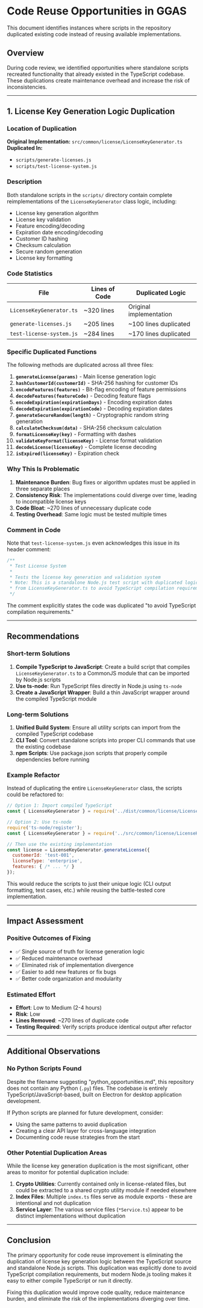 # Code Reuse Opportunities in GGAS

This document identifies instances where scripts in the repository duplicated existing code instead of reusing available implementations.

## Overview

During code review, we identified opportunities where standalone scripts recreated functionality that already existed in the TypeScript codebase. These duplications create maintenance overhead and increase the risk of inconsistencies.

---

## 1. License Key Generation Logic Duplication

### Location of Duplication

**Original Implementation:** `src/common/license/LicenseKeyGenerator.ts`  
**Duplicated In:**
- `scripts/generate-licenses.js`
- `scripts/test-license-system.js`

### Description

Both standalone scripts in the `scripts/` directory contain complete reimplementations of the `LicenseKeyGenerator` class logic, including:

- License key generation algorithm
- License key validation
- Feature encoding/decoding
- Expiration date encoding/decoding
- Customer ID hashing
- Checksum calculation
- Secure random generation
- License key formatting

### Code Statistics

| File | Lines of Code | Duplicated Logic |
|------|---------------|------------------|
| `LicenseKeyGenerator.ts` | ~320 lines | Original implementation |
| `generate-licenses.js` | ~205 lines | ~100 lines duplicated |
| `test-license-system.js` | ~284 lines | ~170 lines duplicated |

### Specific Duplicated Functions

The following methods are duplicated across all three files:

1. **`generateLicense(params)`** - Main license generation logic
2. **`hashCustomerId(customerId)`** - SHA-256 hashing for customer IDs
3. **`encodeFeatures(features)`** - Bit-flag encoding of feature permissions
4. **`decodeFeatures(featureCode)`** - Decoding feature flags
5. **`encodeExpiration(expirationDays)`** - Encoding expiration dates
6. **`decodeExpiration(expirationCode)`** - Decoding expiration dates
7. **`generateSecureRandom(length)`** - Cryptographic random string generation
8. **`calculateChecksum(data)`** - SHA-256 checksum calculation
9. **`formatLicenseKey(key)`** - Formatting with dashes
10. **`validateKeyFormat(licenseKey)`** - License format validation
11. **`decodeLicense(licenseKey)`** - Complete license decoding
12. **`isExpired(licenseKey)`** - Expiration check

### Why This Is Problematic

1. **Maintenance Burden**: Bug fixes or algorithm updates must be applied in three separate places
2. **Consistency Risk**: The implementations could diverge over time, leading to incompatible license keys
3. **Code Bloat**: ~270 lines of unnecessary duplicate code
4. **Testing Overhead**: Same logic must be tested multiple times

### Comment in Code

Note that `test-license-system.js` even acknowledges this issue in its header comment:

```javascript
/**
 * Test License System
 * 
 * Tests the license key generation and validation system
 * Note: This is a standalone Node.js test script with duplicated logic
 * from LicenseKeyGenerator.ts to avoid TypeScript compilation requirements.
 */
```

The comment explicitly states the code was duplicated "to avoid TypeScript compilation requirements."

---

## Recommendations

### Short-term Solutions

1. **Compile TypeScript to JavaScript**: Create a build script that compiles `LicenseKeyGenerator.ts` to a CommonJS module that can be imported by Node.js scripts
2. **Use ts-node**: Run TypeScript files directly in Node.js using `ts-node`
3. **Create a JavaScript Wrapper**: Build a thin JavaScript wrapper around the compiled TypeScript module

### Long-term Solutions

1. **Unified Build System**: Ensure all utility scripts can import from the compiled TypeScript codebase
2. **CLI Tool**: Convert standalone scripts into proper CLI commands that use the existing codebase
3. **npm Scripts**: Use package.json scripts that properly compile dependencies before running

### Example Refactor

Instead of duplicating the entire `LicenseKeyGenerator` class, the scripts could be refactored to:

```javascript
// Option 1: Import compiled TypeScript
const { LicenseKeyGenerator } = require('../dist/common/license/LicenseKeyGenerator');

// Option 2: Use ts-node
require('ts-node/register');
const { LicenseKeyGenerator } = require('../src/common/license/LicenseKeyGenerator');

// Then use the existing implementation
const license = LicenseKeyGenerator.generateLicense({
  customerId: 'test-001',
  licenseType: 'enterprise',
  features: { /* ... */ }
});
```

This would reduce the scripts to just their unique logic (CLI output formatting, test cases, etc.) while reusing the battle-tested core implementation.

---

## Impact Assessment

### Positive Outcomes of Fixing

- ✅ Single source of truth for license generation logic
- ✅ Reduced maintenance overhead
- ✅ Eliminated risk of implementation divergence
- ✅ Easier to add new features or fix bugs
- ✅ Better code organization and modularity

### Estimated Effort

- **Effort**: Low to Medium (2-4 hours)
- **Risk**: Low
- **Lines Removed**: ~270 lines of duplicate code
- **Testing Required**: Verify scripts produce identical output after refactor

---

## Additional Observations

### No Python Scripts Found

Despite the filename suggesting "python_opportunities.md", this repository does not contain any Python (`.py`) files. The codebase is entirely TypeScript/JavaScript-based, built on Electron for desktop application development.

If Python scripts are planned for future development, consider:
- Using the same patterns to avoid duplication
- Creating a clear API layer for cross-language integration
- Documenting code reuse strategies from the start

### Other Potential Duplication Areas

While the license key generation duplication is the most significant, other areas to monitor for potential duplication include:

1. **Crypto Utilities**: Currently contained only in license-related files, but could be extracted to a shared crypto utility module if needed elsewhere
2. **Index Files**: Multiple `index.ts` files serve as module exports - these are intentional and not duplication
3. **Service Layer**: The various service files (`*Service.ts`) appear to be distinct implementations without duplication

---

## Conclusion

The primary opportunity for code reuse improvement is eliminating the duplication of license key generation logic between the TypeScript source and standalone Node.js scripts. This duplication was explicitly done to avoid TypeScript compilation requirements, but modern Node.js tooling makes it easy to either compile TypeScript or run it directly.

Fixing this duplication would improve code quality, reduce maintenance burden, and eliminate the risk of the implementations diverging over time.
